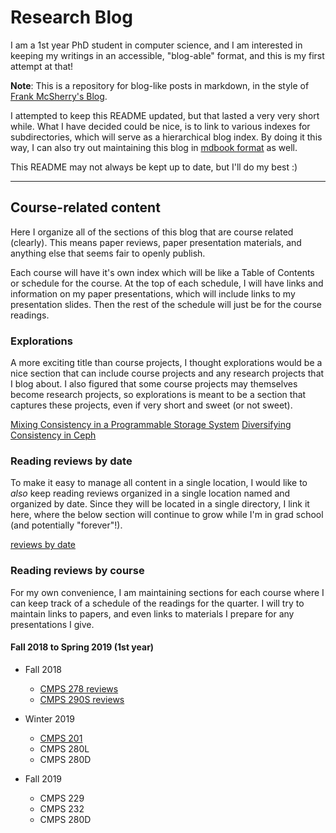 # Research Blog
I am a 1st year PhD student in computer science, and I am interested in keeping my writings in an
accessible, "blog-able" format, and this is my first attempt at that!

**Note**: This is a repository for blog-like posts in markdown, in the style of [Frank McSherry's
Blog](https://github.com/frankmcsherry/blog).

I attempted to keep this README updated, but that lasted a very very short while. What I have
decided could be nice, is to link to various indexes for subdirectories, which will serve as a
hierarchical blog index. By doing it this way, I can also try out maintaining this blog in [mdbook
format](https://rust-lang-nursery.github.io/mdBook/) as well.

This README may not always be kept up to date, but I'll do my best :)

---
## Course-related content
Here I organize all of the sections of this blog that are course related (clearly). This means
paper reviews, paper presentation materials, and anything else that seems fair to openly publish.

Each course will have it's own index which will be like a Table of Contents or schedule for the
course. At the top of each schedule, I will have links and information on my paper presentations,
which will include links to my presentation slides. Then the rest of the schedule will just be for
the course readings.

### Explorations
A more exciting title than course projects, I thought explorations would be a nice section that can
include course projects and any research projects that I blog about. I also figured that some
course projects may themselves become research projects, so explorations is meant to be a section
that captures these projects, even if very short and sweet (or not sweet).

[Mixing Consistency in a Programmable Storage System](blog-content/explorations/mixing-consistency/coalesced/mixing-consistency-in-a-programmable-storage-system.md)
[Diversifying Consistency in Ceph](blog-content/explorations/mixing-consistency/coalesced/diversifying-consistency-in-ceph.md)

### Reading reviews by date
To make it easy to manage all content in a single location, I would like to _also_ keep reading
reviews organized in a single location named and organized by date. Since they will be located in a
single directory, I link it here, where the below section will continue to grow while I'm in grad
school (and potentially "forever"!).

[reviews by date](blog-content/readings/by-date/index.md)

### Reading reviews by course
For my own convenience, I am maintaining sections for each course where I can keep track of a
schedule of the readings for the quarter. I will try to maintain links to papers, and even links to
materials I prepare for any presentations I give.

#### Fall 2018 to Spring 2019 (1st year)
* Fall 2018
    * [CMPS 278 reviews](blog-content/readings/by-course/cmps278/index.md)
    * [CMPS 290S reviews](blog-content/readings/by-course/cmps290s/index.md)

* Winter 2019
    * [CMPS 201](blog-content/readings/by-course/cmps201/index.md)
    * CMPS 280L
    * CMPS 280D

* Fall 2019
    * CMPS 229
    * CMPS 232
    * CMPS 280D
